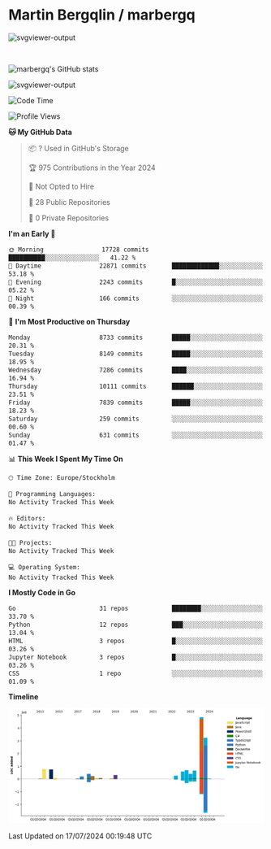 # Martin Bergqlin / marbergq

![svgviewer-output](https://user-images.githubusercontent.com/2405410/206014777-22d41ecb-c24f-421d-b7d9-bba2cb5bb0de.svg)

<br>

<!--- [![Martin's Week](https://github-readme-stats.vercel.app/api/wakatime?username=marbergq&theme=dark)](https://github.com/anuraghazra/github-readme-stats) -->

![marbergq's GitHub stats](https://github-readme-stats.vercel.app/api?username=marbergq&count_private=true&show_icons=true)

![svgviewer-output](https://wakatime.com/badge/user/3f0a2069-6683-4e19-9a4a-7d21ea815067.svg)

<!--START_SECTION:waka-->
![Code Time](http://img.shields.io/badge/Code%20Time-4%2C232%20hrs%2013%20mins-blue)

![Profile Views](http://img.shields.io/badge/Profile%20Views-1-blue)

**🐱 My GitHub Data** 

> 📦 ? Used in GitHub's Storage 
 > 
> 🏆 975 Contributions in the Year 2024
 > 
> 🚫 Not Opted to Hire
 > 
> 📜 28 Public Repositories 
 > 
> 🔑 0 Private Repositories 
 > 
**I'm an Early 🐤** 

```text
🌞 Morning                17728 commits       ██████████░░░░░░░░░░░░░░░   41.22 % 
🌆 Daytime                22871 commits       █████████████░░░░░░░░░░░░   53.18 % 
🌃 Evening                2243 commits        █░░░░░░░░░░░░░░░░░░░░░░░░   05.22 % 
🌙 Night                  166 commits         ░░░░░░░░░░░░░░░░░░░░░░░░░   00.39 % 
```
📅 **I'm Most Productive on Thursday** 

```text
Monday                   8733 commits        █████░░░░░░░░░░░░░░░░░░░░   20.31 % 
Tuesday                  8149 commits        █████░░░░░░░░░░░░░░░░░░░░   18.95 % 
Wednesday                7286 commits        ████░░░░░░░░░░░░░░░░░░░░░   16.94 % 
Thursday                 10111 commits       ██████░░░░░░░░░░░░░░░░░░░   23.51 % 
Friday                   7839 commits        █████░░░░░░░░░░░░░░░░░░░░   18.23 % 
Saturday                 259 commits         ░░░░░░░░░░░░░░░░░░░░░░░░░   00.60 % 
Sunday                   631 commits         ░░░░░░░░░░░░░░░░░░░░░░░░░   01.47 % 
```


📊 **This Week I Spent My Time On** 

```text
🕑︎ Time Zone: Europe/Stockholm

💬 Programming Languages: 
No Activity Tracked This Week

🔥 Editors: 
No Activity Tracked This Week

🐱‍💻 Projects: 
No Activity Tracked This Week

💻 Operating System: 
No Activity Tracked This Week
```

**I Mostly Code in Go** 

```text
Go                       31 repos            ████████░░░░░░░░░░░░░░░░░   33.70 % 
Python                   12 repos            ███░░░░░░░░░░░░░░░░░░░░░░   13.04 % 
HTML                     3 repos             █░░░░░░░░░░░░░░░░░░░░░░░░   03.26 % 
Jupyter Notebook         3 repos             █░░░░░░░░░░░░░░░░░░░░░░░░   03.26 % 
CSS                      1 repo              ░░░░░░░░░░░░░░░░░░░░░░░░░   01.09 % 
```



**Timeline**

![Lines of Code chart](https://raw.githubusercontent.com/marbergq/marbergq/main/assets/bar_graph.png)


 Last Updated on 17/07/2024 00:19:48 UTC
<!--END_SECTION:waka-->
